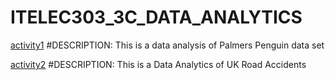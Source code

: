 # ITELEC303_3C_DATA_ANALYTICS

[activity1](https://github.com/RafaelCaalam/Activity1) #DESCRIPTION: This is a data analysis of Palmers Penguin data set

[activity2](https://github.com/RafaelCaalam/activity2-withheatmap) #DESCRIPTION: This is a Data Analytics of UK Road Accidents
